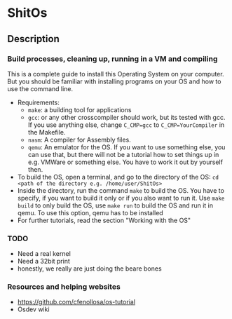 # ShitOs
## Description

### Build processes, cleaning up, running in a VM and compiling
This is a complete guide to install this Operating System on your computer. But you should be familiar with installing
programs on your OS and how to use the command line.
- Requirements:
    - `make`: a building tool for applications
    - `gcc`: or any other crosscompiler should work, but its tested with gcc. 
    If you use anything else, change `C_CMP=gcc` to `C_CMP=YourCompiler` in the Makefile.
    - `nasm`: A compiler for Assembly files.
    - `qemu`: An emulator for the OS. If you want to use something else, you can use that, but there will not be a tutorial how
    to set things up in e.g. VMWare or something else. You have to work it out by yourself then.
- To build the OS, open a terminal, and go to the directory of the OS: `cd <path of the directory e.g. /home/user/ShitOs>`
- Inside the directory, run the command `make` to build the OS. You have to specify, if you want to build it only or if you also want
to run it. Use `make build` to only build the OS, use `make run` to build the OS and run it in qemu. To use this option, qemu has to be installed
- For further tutorials, read the section "Working with the OS"

### TODO
- Need a real kernel
- Need a 32bit print
- honestly, we really are just doing the beare bones

### Resources and helping websites
- https://github.com/cfenollosa/os-tutorial
- Osdev wiki
